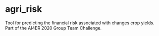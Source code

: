 # agri_risk
Tool for predicting the financial risk associated with changes crop yields. Part of the AI4ER 2020 Group Team Challenge.
